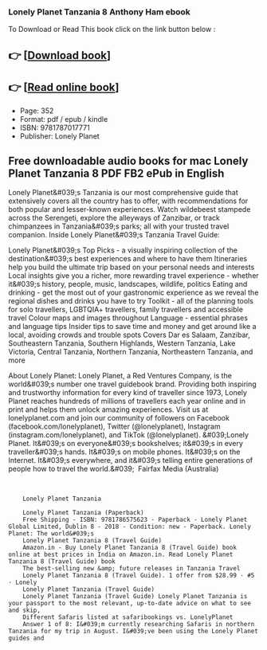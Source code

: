 ### Lonely Planet Tanzania 8 Anthony Ham ebook

To Download or Read This book click on the link button below :

## 👉  [**[Download book](http://get-pdfs.com/download.php?group=book&from=github.com&id=691936&lnk=1079 "Download book")**]

## 👉  [**[Read online book](http://get-pdfs.com/download.php?group=book&from=github.com&id=691936&lnk=1079 "Read online book")**]


* Page: 352
* Format: pdf / epub / kindle
* ISBN: 9781787017771
* Publisher: Lonely Planet



## Free downloadable audio books for mac Lonely Planet Tanzania 8 PDF FB2 ePub in English



Lonely Planet&amp;#039;s Tanzania is our most comprehensive guide that extensively covers all the country has to offer, with recommendations for both popular and lesser-known experiences. Watch wildebeest stampede across the Serengeti, explore the alleyways of Zanzibar, or track chimpanzees in Tanzania&amp;#039;s parks; all with your trusted travel companion. Inside Lonely Planet&amp;#039;s Tanzania Travel Guide: 
 
 Lonely Planet&amp;#039;s Top Picks - a visually inspiring collection of the destination&amp;#039;s best experiences and where to have them Itineraries help you build the ultimate trip based on your personal needs and interests
 Local insights give you a richer, more rewarding travel experience - whether it&amp;#039;s history, people, music, landscapes, wildlife, politics Eating and drinking - get the most out of your gastronomic experience as we reveal the regional dishes and drinks you have to try Toolkit - all of the planning tools for solo travellers, LGBTQIA+ travellers, family travellers and accessible travel Colour maps and images throughout
 Language - essential phrases and language tips Insider tips to save time and money and get around like a local, avoiding crowds and trouble spots Covers Dar es Salaam, Zanzibar, Southeastern Tanzania, Southern Highlands, Western Tanzania, Lake Victoria, Central Tanzania, Northern Tanzania, Northeastern Tanzania, and more 
 
 About Lonely Planet: Lonely Planet, a Red Ventures Company, is the world&amp;#039;s number one travel guidebook brand. Providing both inspiring and trustworthy information for every kind of traveller since 1973, Lonely Planet reaches hundreds of millions of travellers each year online and in print and helps them unlock amazing experiences. Visit us at lonelyplanet.com and join our community of followers on Facebook (facebook.com/lonelyplanet), Twitter (@lonelyplanet), Instagram (instagram.com/lonelyplanet), and TikTok (@lonelyplanet). &amp;#039;Lonely Planet. It&amp;#039;s on everyone&amp;#039;s bookshelves; it&amp;#039;s in every traveller&amp;#039;s hands. It&amp;#039;s on mobile phones. It&amp;#039;s on the Internet. It&amp;#039;s everywhere, and it&amp;#039;s telling entire generations of people how to travel the world.&amp;#039;  Fairfax Media (Australia) 
 
  


        Lonely Planet Tanzania
        
        Lonely Planet Tanzania (Paperback)
        Free Shipping - ISBN: 9781786575623 - Paperback - Lonely Planet Global Limited, Dublin 8 - 2018 - Condition: new - Paperback. Lonely Planet: The world&#039;s 
        Lonely Planet Tanzania 8 (Travel Guide)
        Amazon.in - Buy Lonely Planet Tanzania 8 (Travel Guide) book online at best prices in India on Amazon.in. Read Lonely Planet Tanzania 8 (Travel Guide) book 
        The best-selling new &amp; future releases in Tanzania Travel
        Lonely Planet Tanzania 8 (Travel Guide). 1 offer from $28.99 · #5 · Lonely 
        Lonely Planet Tanzania (Travel Guide)
        Lonely Planet Tanzania (Travel Guide) Lonely Planet Tanzania is your passport to the most relevant, up-to-date advice on what to see and skip, 
        Different Safaris listed at safaribookings vs. LonelyPlanet
        Answer 1 of 8: I&#039;m currently researching Safaris in northern Tanzania for my trip in August. I&#039;ve been using the Lonely Planet guides and 
    




